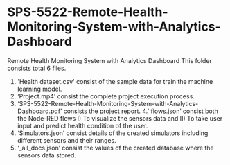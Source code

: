 # SPS-5522-Remote-Health-Monitoring-System-with-Analytics-Dashboard
Remote Health Monitoring System with Analytics Dashboard
This folder consists total 6 files.
1. 'Health dataset.csv' consist of the sample data for train the machine learning model. 
2. ‘Project.mp4’ consist the complete project execution process.
3. ‘SPS-5522-Remote-Health-Monitoring-System-with-Analytics-Dashboard.pdf’ consists the project report.
4.’ flows.json’ consist both the Node-RED flows I) To visualize the sensors data and II) To take user input and predict health condition of the user.
5. ‘Simulators.json’ consist details of the created simulators including different sensors and their ranges.
6. ‘_all_docs.json’ consist the values of the created database where the sensors data stored. 
      
